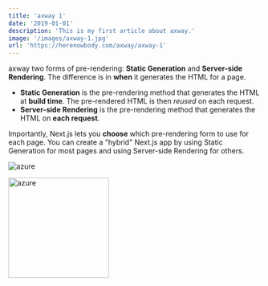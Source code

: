 ```yaml
---
title: 'axway 1'
date: '2019-01-01'
description: 'This is my first article about axway.'
image: '/images/axway-1.jpg'
url: 'https://herenowbody.com/axway/axway-1'
---
```


axway two forms of pre-rendering: **Static Generation** and **Server-side Rendering**. The difference is in **when** it generates the HTML for a page.

- **Static Generation** is the pre-rendering method that generates the HTML at **build time**. The pre-rendered HTML is then _reused_ on each request.
- **Server-side Rendering** is the pre-rendering method that generates the HTML on **each request**.

Importantly, Next.js lets you **choose** which pre-rendering form to use for each page. You can create a "hybrid" Next.js app by using Static Generation for most pages and using Server-side Rendering for others.

![azure](/images/azure-1.jpg)

<img src="/images/azure-1.jpg" alt="azure" style="width:200px;"/>